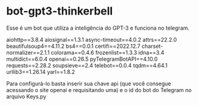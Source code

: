# bot-gpt3-thinkerbell

Esse é um bot que utiliza a inteligência do GPT-3 e funciona no telegram. 

aiohttp==3.8.4
aiosignal==1.3.1
async-timeout==4.0.2
attrs==22.2.0
beautifulsoup4==4.11.2
bs4==0.0.1
certifi==2022.12.7
charset-normalizer==2.1.1
colorama==0.4.6
frozenlist==1.3.3
idna==3.4
multidict==6.0.4
openai==0.26.5
pyTelegramBotAPI==4.10.0
requests==2.28.2
soupsieve==2.4
telebot==0.0.4
tqdm==4.64.1
urllib3==1.26.14
yarl==1.8.2


Para configurá-lo basta inserir sua chave api (que você consegue acessando o site openai e requisitando uma) 
e o id do bot do Telegram no arquivo Keys.py
